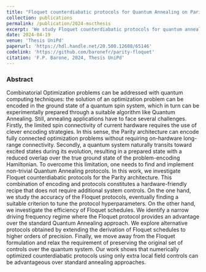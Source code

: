 ```yaml
---
title: "Floquet counterdiabatic protocols for Quantum Annealing on Parity architecture"
collection: publications
permalink: /publication/2024-mscthesis
excerpt: 'We study Floquet counterdiabatic protocols for quantum annealing, specifically focusing on the Parity architecture.'
date: 2024-04-19
venue: 'Thesis UniPd'
paperurl: 'https://hdl.handle.net/20.500.12608/65146'
codelink: 'https://github.com/baronefr/parity-floquet'
citation: 'F.P. Barone, 2024, Thesis UniPd'
---
```



### Abstract 

Combinatorial Optimization problems can be addressed with quantum computing techniques: the solution of an optimization problem can be encoded in the ground state of a quantum spin system, which in turn can be experimentally prepared through a suitable algorithm like Quantum Annealing. Still, annealing applications have to face several challenges. Firstly, the limited spin connectivity of current hardware requires the use of clever encoding strategies. In this sense, the Parity architecture can encode fully connected optimization problems without requiring on-hardware long-range connectivity. Secondly, a quantum system naturally transits toward excited states during its evolution, resulting in a prepared state with a reduced overlap over the true ground state of the problem-encoding Hamiltonian. To overcome this limitation, one needs to find and implement non-trivial Quantum Annealing protocols. In this work, we investigate Floquet counterdiabatic protocols for the Parity architecture. This combination of encoding and protocols constitutes a hardware-friendly recipe that does not require additional system controls. On the one hand, we study the accuracy of the Floquet protocols, eventually finding a suitable criterion to tune the protocol hyperparameters. On the other hand, we investigate the efficiency of Floquet schedules. We identify a narrow driving frequency regime where the Floquet protocol provides an advantage over the standard Quantum Annealing approach. We explore alternative protocols obtained by extending the derivation of Floquet schedules to higher orders of precision. Finally, we move away from the Floquet formulation and relax the requirement of preserving the original set of controls over the quantum system. Our work shows that numerically optimized counterdiabatic protocols using only extra local field controls can be advantageous over standard annealing approaches.